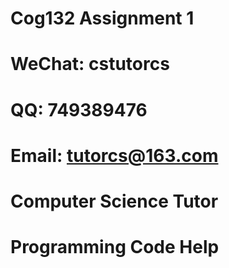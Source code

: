 # Cog132 Assignment 1

# WeChat: cstutorcs

# QQ: 749389476

# Email: tutorcs@163.com

# Computer Science Tutor

# Programming Code Help
